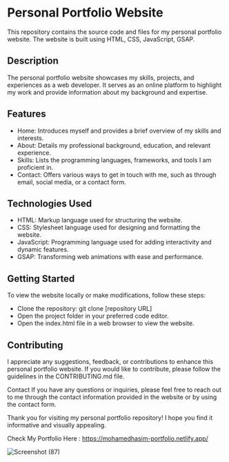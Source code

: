 # Personal Portfolio Website

This repository contains the source code and files for my personal portfolio website. The website is built using HTML, CSS, JavaScript, GSAP.


## Description
The personal portfolio website showcases my skills, projects, and experiences as a web developer. It serves as an online platform to highlight my work and provide information about my background and expertise.


## Features
* Home: Introduces myself and provides a brief overview of my skills and interests.
* About: Details my professional background, education, and relevant experience.
* Skills: Lists the programming languages, frameworks, and tools I am proficient in.
* Contact: Offers various ways to get in touch with me, such as through email, social media, or a contact form.


## Technologies Used
* HTML: Markup language used for structuring the website.
* CSS: Stylesheet language used for designing and formatting the website.
* JavaScript: Programming language used for adding interactivity and dynamic features.
* GSAP: Transforming web animations with ease and performance.


## Getting Started

To view the website locally or make modifications, follow these steps:

* Clone the repository: git clone [repository URL]
* Open the project folder in your preferred code editor.
* Open the index.html file in a web browser to view the website.

  
## Contributing
I appreciate any suggestions, feedback, or contributions to enhance this personal portfolio website. If you would like to contribute, please follow the guidelines in the CONTRIBUTING.md file.

Contact
If you have any questions or inquiries, please feel free to reach out to me through the contact information provided in the website or by using the contact form.

Thank you for visiting my personal portfolio repository! I hope you find it informative and visually appealing.

Check My Portfolio Here : https://mohamedhasim-portfolio.netlify.app/


![Screenshot (87)](https://github.com/user-attachments/assets/85619633-1887-4696-8d1f-2b00c99c76be)

